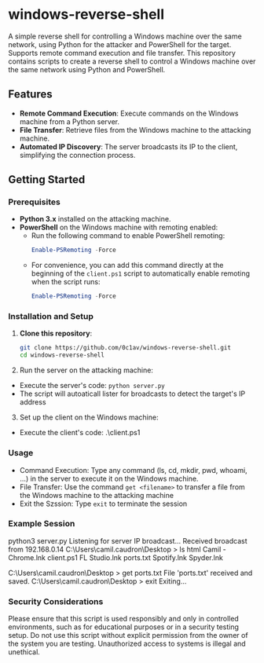 # windows-reverse-shell
A simple reverse shell for controlling a Windows machine over the same network, using Python for the attacker and PowerShell for the target. Supports remote command execution and file transfer.
This repository contains scripts to create a reverse shell to control a Windows machine over the same network using Python and PowerShell.

## Features
- **Remote Command Execution**: Execute commands on the Windows machine from a Python server.
- **File Transfer**: Retrieve files from the Windows machine to the attacking machine.
- **Automated IP Discovery**: The server broadcasts its IP to the client, simplifying the connection process.


## Getting Started

### Prerequisites
- **Python 3.x** installed on the attacking machine.
- **PowerShell** on the Windows machine with remoting enabled:
  - Run the following command to enable PowerShell remoting:
    ```powershell
    Enable-PSRemoting -Force
    ```
  - For convenience, you can add this command directly at the beginning of the `client.ps1` script to automatically enable remoting when the script runs:
    ```powershell
    Enable-PSRemoting -Force
    ```

### Installation and Setup
1. **Clone this repository**:
   ```bash
   git clone https://github.com/0c1av/windows-reverse-shell.git
   cd windows-reverse-shell
   ```
2. Run the server on the attacking machine:
- Execute the server's code: `python server.py`
- The script will autoaticall lister for broadcasts to detect the target's IP address

3. Set up the client on the Windows machine:
- Execute the client's code: .\client.ps1


### Usage
- Command Execution: Type any command (ls, cd, mkdir, pwd, whoami, ...) in the server to execute it on the Windows machine.
- File Transfer: Use the command `get <filename>` to transfer a file from the Windows machine to the attacking machine
- Exit the Szssion: Type `exit` to terminate the session

### Example Session
python3 server.py 
Listening for server IP broadcast...
Received broadcast from 192.168.0.14
C:\Users\camil.caudron\Desktop > ls
html
Camil - Chrome.lnk
client.ps1
FL Studio.lnk
ports.txt
Spotify.lnk
Spyder.lnk

C:\Users\camil.caudron\Desktop > get ports.txt
File 'ports.txt' received and saved.
C:\Users\camil.caudron\Desktop > exit
Exiting...

### Security Considerations
Please ensure that this script is used responsibly and only in controlled environments, such as for educational purposes or in a security testing setup. Do not use this script without explicit permission from the owner of the system you are testing. Unauthorized access to systems is illegal and unethical.
